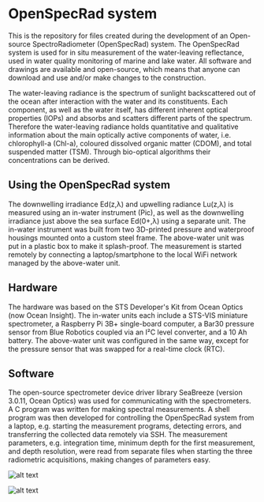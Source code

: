 # OpenSpecRad system
This is the repository for files created during the development of an Open-source SpectroRadiometer (OpenSpecRad) system. The OpenSpecRad system is used for in situ measurement of the water-leaving reflectance, used in water quality monitoring of marine and lake water. All software and drawings are available and open-source, which means that anyone can download and use and/or make changes to the construction.

The water-leaving radiance is the spectrum of sunlight backscattered out of the ocean after interaction with the water and its constituents. Each component, as well as the water itself, has different inherent optical properties (IOPs) and absorbs and scatters different parts of the spectrum. Therefore the water-leaving radiance holds quantitative and qualitative information about the main optically active components of water, i.e. chlorophyll-a (Chl-a), coloured dissolved organic
matter (CDOM), and total suspended matter (TSM). Through bio-optical algorithms their concentrations can be derived.

## Using the OpenSpecRad system 
The downwelling irradiance Ed(z,λ) and upwelling radiance Lu(z,λ) is measured using an in-water instrument (Pic), as well as the downwelling irradiance just above the sea surface Ed(0+,λ) using a separate unit. The in-water instrument was built from two 3D-printed pressure and waterproof housings mounted onto a custom steel frame. The above-water unit was put in a plastic box to make it splash-proof. The measurement is started remotely by connecting a laptop/smartphone to the local WiFi network managed by the above-water unit. 

## Hardware
The hardware was based on the STS Developer's Kit from Ocean Optics (now Ocean Insight). The in-water units each include a STS-VIS miniature spectrometer, a Raspberry Pi 3B+ single-board computer, a Bar30 pressure sensor from Blue Robotics coupled via an I²C level converter, and a 10 Ah battery. The above-water unit was configured in the same way, except for the pressure sensor that was swapped for a real-time clock (RTC).

## Software
The open-source spectrometer device driver library SeaBreeze (version 3.0.11, Ocean Optics) was used for communicating with the spectrometers. A C program was written for making spectral measurements. A shell program was then developed for controlling the OpenSpecRad system from a laptop, e.g. starting the measurement programs, detecting errors, and transferring the collected data remotely via SSH. The measurement parameters, e.g. integration time, minimum depth for the first measurement, and depth resolution, were read from separate files when starting the three radiometric acquisitions, making changes of parameters easy.

![alt text](https://github.com/FridaBjorkroth/OpenSpecRad/blob/master/DSC_1105.JPG)

![alt text](https://github.com/FridaBjorkroth/OpenSpecRad/blob/master/Ed0sensorJPG.JPG)
